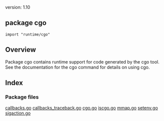 version: 1.10
## package cgo

  `import "runtime/cgo"`

## Overview

Package cgo contains runtime support for code generated by the cgo tool. See the
documentation for the cgo command for details on using cgo.

## Index


### Package files
 [callbacks.go](//github.com/golang/go/blob/2ea7d3461bb41d0ae12b56ee52d43314bcdb97f9/src/runtime/cgo/callbacks.go) [callbacks_traceback.go](//github.com/golang/go/blob/2ea7d3461bb41d0ae12b56ee52d43314bcdb97f9/src/runtime/cgo/callbacks_traceback.go) [cgo.go](//github.com/golang/go/blob/2ea7d3461bb41d0ae12b56ee52d43314bcdb97f9/src/runtime/cgo/cgo.go) [iscgo.go](//github.com/golang/go/blob/2ea7d3461bb41d0ae12b56ee52d43314bcdb97f9/src/runtime/cgo/iscgo.go) [mmap.go](//github.com/golang/go/blob/2ea7d3461bb41d0ae12b56ee52d43314bcdb97f9/src/runtime/cgo/mmap.go) [setenv.go](//github.com/golang/go/blob/2ea7d3461bb41d0ae12b56ee52d43314bcdb97f9/src/runtime/cgo/setenv.go) [sigaction.go](//github.com/golang/go/blob/2ea7d3461bb41d0ae12b56ee52d43314bcdb97f9/src/runtime/cgo/sigaction.go)


